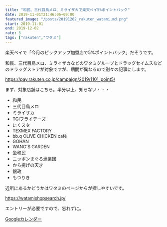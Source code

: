 ```yaml
---
title: "和民、三代目鳥メロ、ミライザカで楽天ペイ5%ポイントバック"
date: 2019-11-01T21:46:06+09:00
featured_image: "/posts/20191202_rakuten_watami.md.png"
start: 2019-11-01
end: 2019-12-02
rate: 5
tags: ["rakuten","ワタミ"]
---
```


楽天ペイで「今月のピックアップ加盟店で5%ポイントバック」だそうです。

和民、三代目鳥メロ、ミライザカなどのワタミグループとドラッグセイムスなどのドラッグストアが対象ですが、期間が異なるので別々の記事にします。

https://pay.rakuten.co.jp/campaign/2019/1101_point5/

まず、対象店舗はこちら。半分以上、知らない・・・

- 和民
- 三代目鳥メロ
- ミライザカ
- TGIフライデーズ
- にくスタ
- TEXMEX FACTORY
- bb.q OLIVE CHICKEN café
- GOHAN
- WANG'S GARDEN
- 坐和民
- ニッポンまぐろ漁業団
- から揚げの天才
- 銀政
- もつりき

近所にあるかどうかはワタミのページからが探しやすいです。

https://watamishopsearch.jp/

エントリーが必要ですので、忘れずに。

[Googleカレンダー](http://www.google.com/calendar/event?action=TEMPLATE&text=%E5%92%8C%E6%B0%91%E3%80%81%E4%B8%89%E4%BB%A3%E7%9B%AE%E9%B3%A5%E3%83%A1%E3%83%AD%E3%80%81%E3%83%9F%E3%83%A9%E3%82%A4%E3%82%B6%E3%82%AB%E3%81%A7%E6%A5%BD%E5%A4%A9%E3%83%9A%E3%82%A45%25%E3%83%9D%E3%82%A4%E3%83%B3%E3%83%88%E3%83%90%E3%83%83%E3%82%AF&dates=20191101/20191202&details=https://pokanpo.com/posts/20191202_rakuten_watami/)
